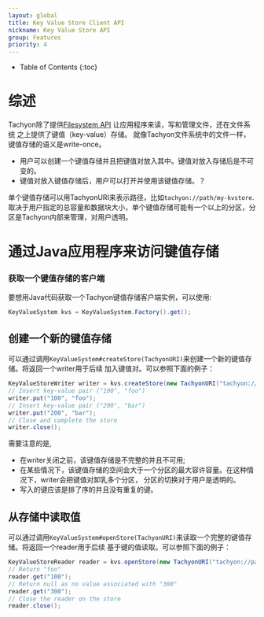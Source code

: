 ```yaml
---
layout: global
title: Key Value Store Client API
nickname: Key Value Store API
group: Features
priority: 4
---
```


* Table of Contents
{:toc}

# 综述
Tachyon除了提供[Filesystem API](File-System-API.html) 让应用程序来读，写和管理文件，还在文件系统
之上提供了键值（key-value）存储。
就像Tachyon文件系统中的文件一样，键值存储的语义是write-once。

* 用户可以创建一个键值存储并且把键值对放入其中。键值对放入存储后是不可变的。 
* 键值对放入键值存储后，用户可以打开并使用该键值存储。？

单个键值存储可以用TachyonURI来表示路径，比如`tachyon://path/my-kvstore`.
取决于用户指定的总容量和数据块大小，单个键值存储可能有一个以上的分区，分区是Tachyon内部来管理，对用户透明。

# 通过Java应用程序来访问键值存储

### 获取一个键值存储的客户端

要想用Java代码获取一个Tachyon键值存储客户端实例，可以使用:

```java
KeyValueSystem kvs = KeyValueSystem.Factory().get();
```

## 创建一个新的键值存储

可以通过调用`KeyValueSystem#createStore(TachyonURI)`来创建一个新的键值存储。将返回一个writer用于后续
加入键值对。可以参照下面的例子：

```java
KeyValueStoreWriter writer = kvs.createStore(new TachyonURI("tachyon://path/my-kvstore"));
// Insert key-value pair ("100", "foo")
writer.put("100", "foo");
// Insert key-value pair ("200", "bar")
writer.put("200", "bar");
// Close and complete the store
writer.close();
```
需要注意的是, 

* 在writer关闭之前，该键值存储是不完整的并且不可用;
* 在某些情况下，该键值存储的空间会大于一个分区的最大容许容量。在这种情况下，writer会把键值对卸乳多个分区，
分区的切换对于用户是透明的。
* 写入的键应该是排了序的并且没有重复的键。

## 从存储中读取值

可以通过调用`KeyValueSystem#openStore(TachyonURI)`来读取一个完整的键值存储。将返回一个reader用于后续
基于键的值读取。可以参照下面的例子：

```java
KeyValueStoreReader reader = kvs.openStore(new TachyonURI("tachyon://path/kvstore/"));
// Return "foo"
reader.get("100"); 
// Return null as no value associated with "300"
reader.get("300");
// Close the reader on the store
reader.close();
```
